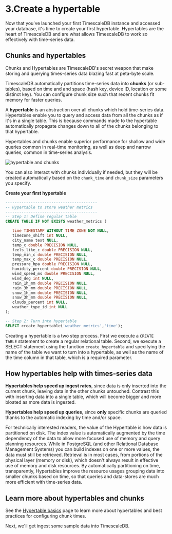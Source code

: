 # 3.Create a hypertable

Now that you've launched your first TimescaleDB instance and accessed your database,
it's time to create your first hypertable. Hypertables are the heart of
TimescaleDB and are what allows TimescaleDB to work so effectively with time-series data.

## Chunks and hypertables

Chunks and Hypertables are TimescaleDB's secret weapon that make storing and
querying times-series data blazing fast at peta-byte scale.

TimescaleDB automatically partitions time-series data into **chunks** (or sub-tables),
based on time and and space (hash key, device ID, location or some distinct key).
You can configure chunk size such that recent chunks fit memory for faster queries.

A **hypertable** is an abstraction over all chunks which hold time-series data.
Hypertables enable you to query and access data from all the chunks as if it's in
a single table. This is because commands made to the hypertable automatically
propagate changes down to all of the chunks belonging to that hypertable.

Hypertables and chunks enable superior performance for shallow and wide queries
common in real-time monitoring, as well as deep and narrow queries, common in
time-series analysis.

<img class="main-content__illustration" src="https://assets.iobeam.com/images/docs/illustration-hypertable-chunk.svg" alt="hypertable and chunks"/>

You can also interact with chunks individually if needed, but they will be created
automatically based on the `chunk_time` and `chunk_size` parameters you specify.

**Create your first hypertable**

```sql
----------------------------------------
-- Hypertable to store weather metrics
----------------------------------------
-- Step 1: Define regular table
CREATE TABLE IF NOT EXISTS weather_metrics (

   time TIMESTAMP WITHOUT TIME ZONE NOT NULL,
   timezone_shift int NULL,
   city_name text NULL,
   temp_c double PRECISION NULL,
   feels_like_c double PRECISION NULL,
   temp_min_c double PRECISION NULL,
   temp_max_c double PRECISION NULL,
   pressure_hpa double PRECISION NULL,
   humidity_percent double PRECISION NULL,
   wind_speed_ms double PRECISION NULL,
   wind_deg int NULL,
   rain_1h_mm double PRECISION NULL,
   rain_3h_mm double PRECISION NULL,
   snow_1h_mm double PRECISION NULL,
   snow_3h_mm double PRECISION NULL,
   clouds_percent int NULL,
   weather_type_id int NULL
);

-- Step 2: Turn into hypertable
SELECT create_hypertable('weather_metrics','time');
```

Creating a hypertable is a two step process.
First we execute a `CREATE TABLE` statement to create a regular relational table.
Second, we execute a SELECT statement using the function `create_hypertable` and
specifying the name of the table we want to turn into a hypertable, as well as
the name of the time column in that table, which is a required parameter.

## How hypertables help with times-series data

**Hypertables help speed up ingest rates**, since data is only inserted into the
current chunk, leaving data in the other chunks untouched. Contrast this with
inserting data into a single table, which will become bigger and more bloated as
more data is ingested.

**Hypertables help speed up queries**, since **only** specific chunks are queried
thanks to the automatic indexing by time and/or space.

<highlight type="tip">
For technically interested readers, the value of the Hypertable is how data is
partitioned on disk. The index value is automatically augmented by the time
dependency of the data to allow more focused use of memory and query planning
resources. While in PostgreSQL (and other Relational Database Management Systems)
you can build indexes on one or more values, the data must still be retrieved.
Retrieval is in most cases, from portions of the physical layer (memory or disk),
which doesn't always result in effective use of memory and disk resources. By
automatically partitioning on time, transparently, Hypertables improve the resource
usages grouping data into smaller chunks based on time, so that queries and 
data-stores are much more efficient with time-series data.
</highlight>

## Learn more about hypertables and chunks

See the [Hypertable basics](/how-to-guides/hypertables) page to learn more about
hypertables and best practices for configuring chunk times.

Next, we'll get ingest some sample data into TimescaleDB.
